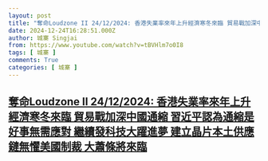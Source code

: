 ```yaml
---
layout: post
title: "奪命Loudzone II 24/12/2024: 香港失業率來年上升經濟寒冬來臨 貿易戰加深中國通縮 習近平認為通縮是好事無需應對 繼續發科技大躍進夢 建立晶片本土供應鏈無懼美國制裁 大蕭條將來臨"
date: 2024-12-24T16:28:51.000Z
author: 城寨 Singjai
from: https://www.youtube.com/watch?v=tBVHlm7o0I8
tags: [ 城寨 ]
comments: True
categories: [ 城寨 ]
---
```

<!--1735057731000-->
[奪命Loudzone II 24/12/2024: 香港失業率來年上升經濟寒冬來臨 貿易戰加深中國通縮 習近平認為通縮是好事無需應對 繼續發科技大躍進夢 建立晶片本土供應鏈無懼美國制裁 大蕭條將來臨](https://www.youtube.com/watch?v=tBVHlm7o0I8)
------

<div>

</div>
